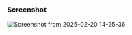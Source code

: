### Screenshot

![Screenshot from 2025-02-20 14-25-36](https://github.com/user-attachments/assets/43603421-f0ac-4228-8e55-e1a4a724d476)
